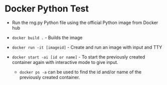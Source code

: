 # Docker Python Test

* Run the rng.py Python file using the official Python image from Docker hub

* `docker build .` - Builds the image

* `docker run -it [imageid]` - Create and run an image with input and TTY

* `docker start -ai [id or name]` - To start the previously created container again with interactive mode to give input. 
   - `docker ps -a` can be used to find the id and/or name of the previously created container.